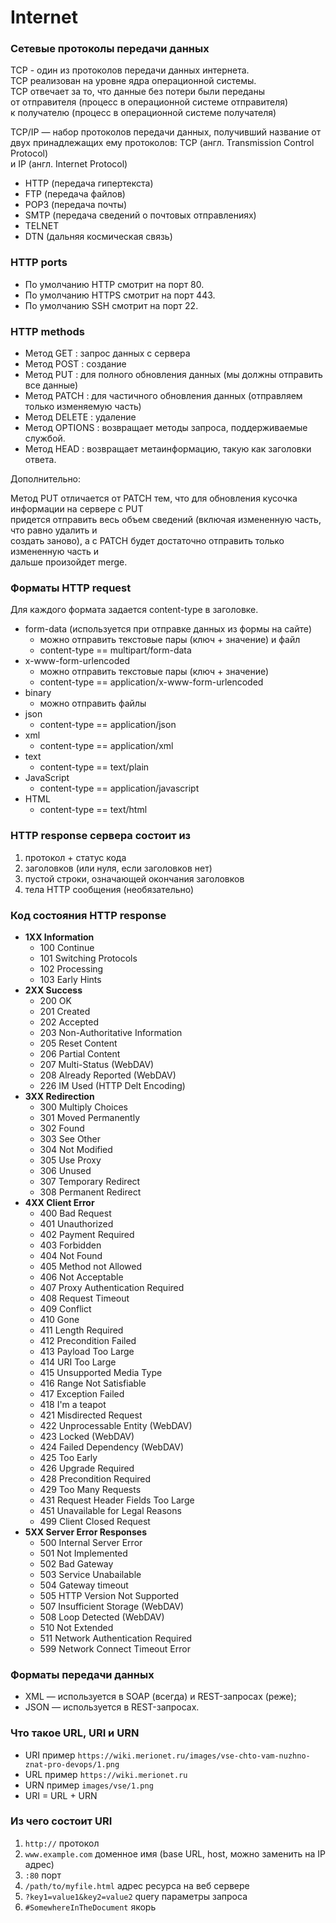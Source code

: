 # Internet

### Сетевые протоколы передачи данных

TCP - один из протоколов передачи данных интернета. <br>
TCP реализован на уровне ядра операционной системы. <br>
TCP отвечает за то, что данные без потери были переданы <br>
от отправителя (процесс в операционной системе отправителя) <br>
к получателю (процесс в операционной системе получателя)

TCP/IP — набор протоколов передачи данных, получивший название от <br>
двух принадлежащих ему протоколов: TCP (англ. Transmission Control Protocol) <br>
и IP (англ. Internet Protocol)

- HTTP (передача гипертекста)
- FTP (передача файлов)
- POP3 (передача почты)
- SMTP (передача сведений о почтовых отправлениях)
- TELNET
- DTN (дальняя космическая связь)

### HTTP ports
- По умолчанию HTTP смотрит на порт 80. 
- По умолчанию HTTPS смотрит на порт 443.
- По умолчанию SSH смотрит на порт 22.

### HTTP methods
- Метод GET : запрос данных с сервера
- Метод POST : создание
- Метод PUT : для полного обновления данных (мы должны отправить все данные)
- Метод PATCH : для частичного обновления данных (отправляем только изменяемую часть)
- Метод DELETE : удаление
- Метод OPTIONS : возвращает методы запроса, поддерживаемые службой.
- Метод HEAD : возвращает метаинформацию, такую как заголовки ответа.

Дополнительно:

Метод PUT отличается от PATCH тем, что для обновления кусочка информации на сервере с PUT<br>
придется отправить весь объем сведений (включая измененную часть, что равно удалить и <br> 
создать заново), а с PATCH будет достаточно отправить только измененную часть и <br> 
дальше произойдет merge.

### Форматы HTTP request

Для каждого формата задается content-type в заголовке. <br> 

- form-data (используется при отправке данных из формы на сайте)
  - можно отправить текстовые пары (ключ + значение) и файл
  - content-type == multipart/form-data
- x-www-form-urlencoded
  - можно отправить текстовые пары (ключ + значение)
  - content-type == application/x-www-form-urlencoded
- binary
  - можно отправить файлы
- json
  - content-type == application/json
- xml
  - content-type == application/xml
- text
  - content-type == text/plain
- JavaScript
  - content-type == application/javascript
- HTML
  - content-type == text/html


### HTTP response сервера состоит из
1. протокол + статус кода
2. заголовков (или нуля, если заголовков нет)
3. пустой строки, означающей окончания заголовков
4. тела HTTP сообщения (необязательно)

### Код состояния HTTP response
- **1XX Information**
  - 100 Continue
  - 101 Switching Protocols
  - 102 Processing
  - 103 Early Hints
- **2XX Success**
  - 200 OK
  - 201 Created
  - 202 Accepted
  - 203 Non-Authoritative Information
  - 205 Reset Content
  - 206 Partial Content
  - 207 Multi-Status (WebDAV)
  - 208 Already Reported (WebDAV)
  - 226 IM Used (HTTP Delt Encoding)
- **3XX Redirection**
  - 300 Multiply Choices
  - 301 Moved Permanently
  - 302 Found
  - 303 See Other
  - 304 Not Modified
  - 305 Use Proxy
  - 306 Unused
  - 307 Temporary Redirect
  - 308 Permanent Redirect
- **4XX Client Error**
  - 400 Bad Request
  - 401 Unauthorized
  - 402 Payment Required
  - 403 Forbidden
  - 404 Not Found
  - 405 Method not Allowed
  - 406 Not Acceptable
  - 407 Proxy Authentication Required
  - 408 Request Timeout
  - 409 Conflict
  - 410 Gone
  - 411 Length Required
  - 412 Precondition Failed
  - 413 Payload Too Large
  - 414 URI Too Large
  - 415 Unsupported Media Type
  - 416 Range Not Satisfiable 
  - 417 Exception Failed
  - 418 I'm a teapot
  - 421 Misdirected Request 
  - 422 Unprocessable Entity (WebDAV)
  - 423 Locked (WebDAV)
  - 424 Failed Dependency (WebDAV)
  - 425 Too Early
  - 426 Upgrade Required
  - 428 Precondition Required
  - 429 Too Many Requests 
  - 431 Request Header Fields Too Large
  - 451 Unavailable for Legal Reasons
  - 499 Client Closed Request
- **5XX Server Error Responses**
  - 500 Internal Server Error
  - 501 Not Implemented
  - 502 Bad Gateway
  - 503 Service Unabailable
  - 504 Gateway timeout
  - 505 HTTP Version Not Supported
  - 507 Insufficient Storage (WebDAV)
  - 508 Loop Detected (WebDAV)
  - 510 Not Extended
  - 511 Network Authentication Required 
  - 599 Network Connect Timeout Error

### Форматы передачи данных
- XML — используется в SOAP (всегда) и REST-запросах (реже); 
- JSON — используется в REST-запросах.
  
### Что такое URL, URI и URN
- URI пример `https://wiki.merionet.ru/images/vse-chto-vam-nuzhno-znat-pro-devops/1.png`
- URL пример `https://wiki.merionet.ru`
- URN пример `images/vse/1.png`
- URI = URL + URN

### Из чего состоит URI
1. `http://` протокол
2. `www.example.com` доменное имя (base URL, host, можно заменить на IP адрес)
3. `:80` порт
4. `/path/to/myfile.html` адрес ресурса на веб сервере
5. `?key1=value1&key2=value2` query параметры запроса
7. `#SomewhereInTheDocument` якорь